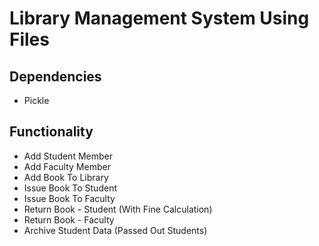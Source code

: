 <h1>Library Management System Using Files</h1>

<h2>Dependencies</h2>
<ul>
    <li>Pickle</li>
</ul>

<h2>Functionality</h2>
<ul>
    <li>Add Student Member</li>
    <li>Add Faculty Member</li>
    <li>Add Book To Library</li>
    <li>Issue Book To Student</li>
    <li>Issue Book To Faculty</li>
    <li>Return Book - Student (With Fine Calculation)</li>
    <li>Return Book - Faculty</li>
    <li>Archive Student Data (Passed Out Students)</li>
</ul>
